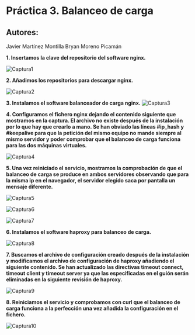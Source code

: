 # Práctica 3. Balanceo de carga
## Autores:
Javier Martínez Montilla
Bryan Moreno Picamán

**1. Insertamos la clave del repositorio del software nginx.**

![Captura1](./capturas/C01%20Instalando.png?raw=true)

**2. Añadimos los repositorios para descargar nginx.**

![Captura2](./capturas/C02%20Instalando.png?raw=true)

**3. Instalamos el software balanceador de carga nginx.**
![Captura3](./capturas/C03%20Instalando.png)

**4. Configuramos el fichero nginx dejando el contenido siguiente que mostramos en la captura. El archivo no existe después de la instalación por lo que hay que crearlo a mano.
Se han obviado las líneas #ip_hash y #keepalive para que la petición del mismo equipo no mande siempre al mismo servidor y poder comprobar que el balanceo de carga funciona para las dos máquinas virtuales.**

![Captura4](./capturas/C04%20Configurando%20Nginx.png?raw=true)

**5. Una vez reiniciado el servicio, mostramos la comprobación de que el balanceo de carga se produce en ambos servidores observando que para la misma ip en el navegador, el servidor elegido saca por pantalla un mensaje diferente.**

![Captura5](./capturas/C05%20Respuesta%201.png?raw=true)

![Captura6](./capturas/C06%20Respuesta2.png?raw=true)

![Captura7](./capturas/C07%20Respuesta%201%20y%202%20comando.png?raw=true)

**6. Instalamos el software haproxy para balanceo de carga.**

![Captura8](./capturas/C21%20Instalando.png?raw=true)

**7. Buscamos el archivo de configuración creado después de la instalación y modificamos el archivo de configuración de haproxy añadiendo el siguiente contenido. Se han actualizado las directivas timeout connect, timeout client y timeout server ya que las especificadas en el guión serán eliminadas en la siguiente revisión de haproxy.**

![Captura9](./capturas/C22%20Configurando%20HA.png?raw=true)

**8. Reiniciamos el servicio y comprobamos con curl que el balanceo de carga funciona a la perfección una vez añadida la configuración en el fichero.**

![Captura10](./capturas/C23%20Probando%20HA.png?raw=true)

